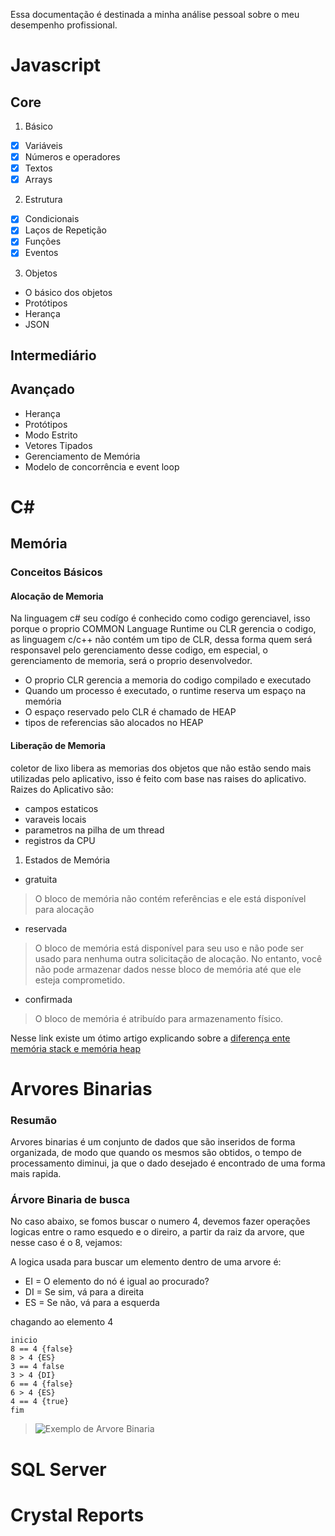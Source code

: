 Essa documentação é destinada a minha análise pessoal
sobre o meu desempenho profissional.

# Javascript 
## Core
1. Básico
 - [x] Variáveis
 - [x] Números e operadores
 - [x] Textos
 - [x] Arrays
2.  Estrutura
 - [x] Condicionais
 - [x] Laços de Repetição
 - [x] Funções
 - [x] Eventos
3. Objetos
 - O básico dos objetos
 - Protótipos
 - Herança
 - JSON
## Intermediário

## Avançado
- Herança
- Protótipos
- Modo Estrito
- Vetores Tipados
- Gerenciamento de Memória
- Modelo de concorrência e event loop

# C# 
## Memória
### Conceitos Básicos
#### Alocação de Memoria
Na linguagem c# seu codígo é conhecido como codigo gerenciavel, isso porque o proprio COMMON Language Runtime ou CLR gerencia o codigo, as linguagem c/c++ não contém um tipo de CLR, dessa forma quem será responsavel pelo gerenciamento desse codigo, em especial, o gerenciamento de memoria, será o proprio desenvolvedor.
- O proprio CLR gerencia a memoria do codigo compilado e executado
- Quando um  processo é executado, o runtime reserva um espaço na memória
- O espaço reservado pelo CLR é chamado de HEAP
- tipos de referencias são alocados no HEAP

#### Liberação de Memoria
  coletor de lixo libera as memorias dos objetos que não estão sendo mais utilizadas pelo aplicativo, isso é feito com base nas raises do aplicativo.
 Raizes do Aplicativo são:
 - campos estaticos
 - varaveis locais
 - parametros na pilha de um thread
 - registros da CPU
 
1. Estados de Memória
- gratuita
> O bloco de memória não contém referências e ele está disponível para alocação 
- reservada
> O bloco de memória está disponível para seu uso e não pode ser usado para nenhuma outra solicitação de alocação. No entanto, você não pode armazenar dados nesse bloco de memória até que ele esteja comprometido.
- confirmada
> O bloco de memória é atribuído para armazenamento físico.

Nesse link existe um ótimo artigo explicando sobre a [diferença ente memória stack e memória heap](https://www.c-sharpcorner.com/article/stack-vs-heap-memory-c-sharp/) 


# Arvores Binarias
### Resumão
Arvores binarias é um conjunto de dados que são inseridos de forma organizada, de modo que quando os mesmos são obtidos, o tempo de processamento diminui, ja que o dado desejado é encontrado de uma forma mais rapida.

### Árvore Binaria de busca
No caso abaixo, se fomos buscar o numero 4, devemos fazer operações logicas entre o ramo esquedo e o direiro, a partir da raiz da arvore, que nesse caso é o 8, vejamos:

A logica usada para buscar um elemento dentro de uma arvore é:
- EI = O elemento do nó é igual ao procurado?
- DI = Se sim, vá para a direita
- ES = Se não, vá para a esquerda

chagando ao elemento  4 
```
inicio 
8 == 4 {false}
8 > 4 {ES}
3 == 4 false
3 > 4 {DI}
6 == 4 {false}
6 > 4 {ES}
4 == 4 {true}
fim

```
> ![Exemplo de Arvore Binaria](https://encrypted-tbn0.gstatic.com/images?q=tbn:ANd9GcRFmlprp5ozA302T9Vndm0olGuLKu1MefaPe5_t7PmmiHrZEdCkkMojBOzoMmS_9fvWDys&usqp=CAU)


# SQL Server


# Crystal Reports
